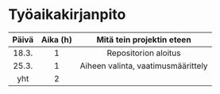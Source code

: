 # Työaikakirjanpito

| Päivä | Aika (h) | Mitä tein projektin eteen  |
| :----:|:-------:| :-----:|
| 18.3. |    1    | Repositorion aloitus  |
| 25.3. |    1    | Aiheen valinta, vaatimusmäärittely  |
|  yht  |    2    | |
